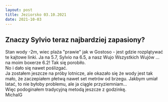 ```yaml
---
layout: post
title: Jeziorsko 03.10.2021
date: 2021-10-03
---
```


## Znaczy Sylvio teraz najbardziej zapasiony?  

Stan wody -2m, wiec plaża "prawie" jak w Gostoso - jest gdzie rozplątywać te kajtowe linki.
Ja na 5.7, Sylvio na 6.5, a nasz Wujo Wszystkich Wujów ... na moim boxerze 6.2!
Tak się porobiło.  
No i dało się nawet poślizgać.  
Ja zostałem jeszcze na próby lotnicze, ale okazało się że wody jest tak mało, 
że zaczepiałem płetwą nawet set metrów od brzegu. Jakbym umiał latać, to nie byłoby problemu, ale ja ciągle przyziemniam...  
Więc podoginałem tradycyjną metodą jeszcze z godzinkę.  
MichalG